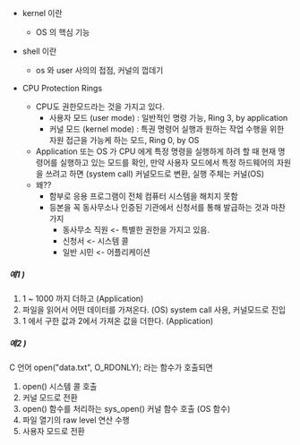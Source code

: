 * kernel 이란 
	* OS 의 핵심 기능 
* shell 이란 
	* os 와 user 사의의 접점, 커널의 껍데기

* CPU Protection Rings
	* CPU도 권한모드라는 것을 가지고 있다.
		* 사용자 모드 (user mode) : 일반적인 명령 가능, Ring 3, by application
		* 커널 모드 (kernel mode) : 특권 명령어 실행과 원하는 작업 수행을 위한 자원 접근을 가능케 하는 모드, Ring 0, by OS
	* Application 또는 OS 가 CPU 에게 특정 명령을 실행하게 하려 할 때 현재 명령어를 실행하고 있는 모드를 확인, 만약 사용자 모드에서 특정 하드웨어의 자원을 쓰려고 하면 (system call) 커널모드로 변환, 실행 주체는 커널(OS)
	* 왜?? 
		* 함부로 응용 프로그램이 전체 컴퓨터 시스템을 해치지 못함  
		* 등본을 꼭 동사무소나 인증된 기관에서 신청서를 통해 발급하는 것과 마찬가지
			* 동사무소 직원 <- 특별한 권한을 가지고 있음.
			* 신청서 <- 시스템 콜
			* 일반 시민 <- 어플리케이션


 ##### 예1 )
 1. 1 ~ 1000 까지 더하고 (Application)
 2. 파일을 읽어서 어떤 데이터를 가져온다. (OS) system call 사용, 커널모드로 진입
 3. 1 에서 구한 값과 2에서 가져온 값을 더한다. (Application)

 ##### 예2 )
 C 언어 open("data.txt", O_RDONLY); 라는 함수가 호출되면
 1. open() 시스템 콜 호출
 2. 커널 모드로 전환
 3. open() 함수를 처리하는 sys_open() 커널 함수 호출 (OS 함수)
 4. 파일 열기의 raw level 연산 수행
 5. 사용자 모드로 전환
